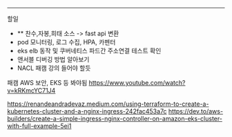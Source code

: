 
--------------------------------------------------------------------
할일
- ** 찬수,자봉,희태 소스 -> fast api 변환
- pod 모니터링, 로그 수집, HPA, 카펜터
- eks elb 동작 및 쿠버네티스 파드간 주소연결 테스트 확인
- 앤서블 디버깅 방법 알아보기
- NACL 패캠 강의 들어야 할듯






패캠 
AWS 보안, EKS 등 봐야됨
https://www.youtube.com/watch?v=kRKmcYC71J4






https://renandeandradevaz.medium.com/using-terraform-to-create-a-kubernetes-cluster-and-a-nginx-ingress-242fac453a7c
https://dev.to/aws-builders/create-a-simple-ingress-nginx-controller-on-amazon-eks-cluster-with-full-example-5ei1

